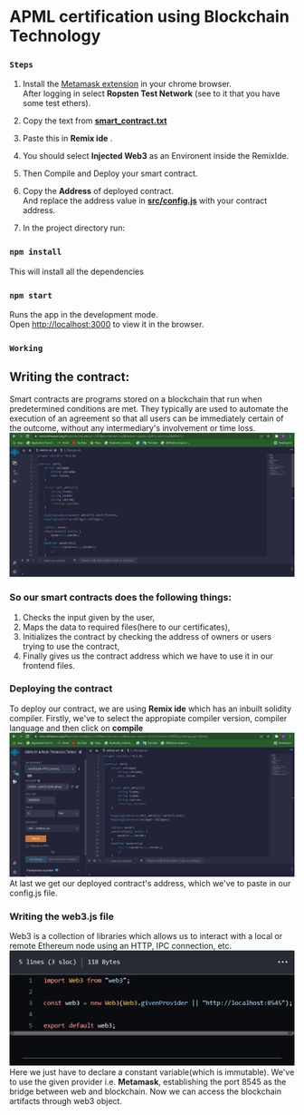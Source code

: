 # APML certification using Blockchain Technology

### `Steps`

1. Install the [Metamask extension](https://chrome.google.com/webstore/detail/metamask/nkbihfbeogaeaoehlefnkodbefgpgknn?hl=en) in your chrome browser.<br>
After logging in select **Ropsten Test Network** (see to it that you have some test ethers).


2. Copy the text from **[smart_contract.txt](https://github.com/nitinskumavat/blockchain-certs/blob/master/smart_contract.txt)**

3. Paste this in **Remix ide** .<br>

4. You should select **Injected Web3** as an Environent inside the RemixIde.<br>

5. Then Compile and Deploy your smart contract.<br>

6. Copy the **Address** of deployed contract.<br> 
And replace the address value in **[src/config.js](https://github.com/nitinskumavat/blockchain-certs/blob/master/src/config.js)** with your contract address.<br>


7. In the project directory run:

### `npm install`

This will install all the dependencies

### `npm start`

Runs the app in the development mode.<br>
Open [http://localhost:3000](http://localhost:3000) to view it in the browser.


### `Working`

## Writing the contract:
Smart contracts are programs stored on a blockchain that run when predetermined conditions are met. They typically are used to automate the execution of an agreement so that all users can be immediately certain of the outcome, without any intermediary's involvement or time loss.
![Smart contract](https://github.com/gauravd-123/APML-Certification/blob/main/smart%20cont%20img.png)

### So our smart contracts does the following things:
1. Checks the input given by the user,
2. Maps the data to required files(here to our certificates),
3. Initializes the contract by checking the address of owners or        users trying to use the contract,
4. Finally gives us the contract address which we have to use it in      our frontend files.


### Deploying the contract
To deploy our contract, we are using **Remix ide** which has an inbuilt solidity compiler. Firstly, we've to select the appropiate compiler version, compiler language and then click on **compile**
![Deployment](https://github.com/gauravd-123/APML-Certification/blob/main/Deployment%20img.png)
At last we get our deployed contract's address, which we've to paste in our config.js file.

### Writing the web3.js file
Web3 is a collection of libraries which allows us to interact with a local or remote Ethereum node using an HTTP, IPC connection, etc.
![Web3 file](https://github.com/gauravd-123/APML-Certification/blob/main/Web3%20file%20img.png)
Here we just have to declare a constant variable(which is immutable). We've to use the given provider i.e. **Metamask**, establishing the port 8545 as the bridge between web and blockchain.
Now we can access the blockchain artifacts through web3 object.
